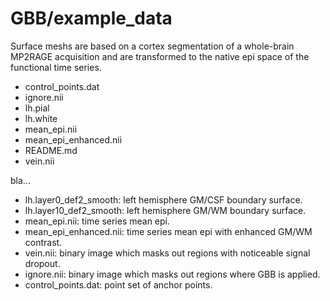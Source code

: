 GBB/example_data
===

Surface meshs are based on a cortex segmentation of a whole-brain MP2RAGE acquisition and are transformed to the native epi space of the functional time series.

- control_points.dat
- ignore.nii
- lh.pial
- lh.white
- mean_epi.nii
- mean_epi_enhanced.nii
- README.md
- vein.nii

bla...

- lh.layer0_def2_smooth: left hemisphere GM/CSF boundary surface.
- lh.layer10_def2_smooth: left hemisphere GM/WM boundary surface.
- mean_epi.nii: time series mean epi.
- mean_epi_enhanced.nii: time series mean epi with enhanced GM/WM contrast.
- vein.nii: binary image which masks out regions with noticeable signal dropout.
- ignore.nii: binary image which masks out regions where GBB is applied.
- control_points.dat: point set of anchor points.
